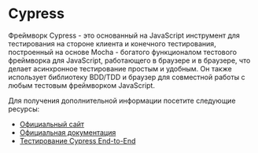 # Cypress

Фреймворк Cypress - это основанный на JavaScript инструмент для тестирования на стороне клиента и конечного тестирования, построенный на основе Mocha - богатого функционалом тестового фреймворка для JavaScript, работающего в браузере и в браузере, что делает асинхронное тестирование простым и удобным. Он также использует библиотеку BDD/TDD и браузер для совместной работы с любым тестовым фреймворком JavaScript.

Для получения дополнительной информации посетите следующие ресурсы:

- [Официальный сайт](https://www.cypress.io/)
- [Официальная документация](https://docs.cypress.io/guides/overview/why-cypress#Other)
- [Тестирование Cypress End-to-End](https://www.youtube.com/watch?v=7N63cMKosIE)

